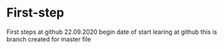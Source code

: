 # First-step
First steps at github
22.09.2020 begin date of start learing at github
this is branch created for master file
